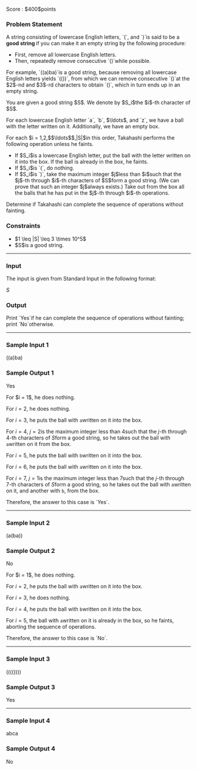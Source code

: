 
<div>

<span>

<span>

<p>
Score : $400$points
</p>

<div>

<section>

### **Problem Statement**

<p>
A string consisting of lowercase English letters, `(`, and `)`is said to be a 
<strong>
good string
</strong>
if you can make it an empty string by the following procedure:
</p>

<ul>

<li>
First, remove all lowercase English letters.
</li>

<li>
Then, repeatedly remove consecutive `()`while possible.
</li>

</ul>

<p>
For example, `((a)ba)`is a good string, because removing all lowercase English letters yields `(())`, from which we can remove consecutive `()`at the $2$-nd and $3$-rd characters to obtain `()`, which in turn ends up in an empty string.  
</p>

<p>
You are given a good string $S$.
We denote by $S_i$the $i$-th character of $S$.
</p>

<p>
For each lowercase English letter `a`, `b`, $\ldots$, and `z`, we have a ball with the letter written on it.
Additionally, we have an empty box.
</p>

<p>
For each $i = 1,2,$$\ldots$$,|S|$in this order, Takahashi performs the following operation unless he faints.
</p>

<ul>

<li>
If $S_i$is a lowercase English letter, put the ball with the letter written on it into the box.  If the ball is already in the box, he faints.  
</li>

<li>
If $S_i$is `(`, do nothing.  
</li>

<li>
If $S_i$is `)`, take the maximum integer $j$less than $i$such that the $j$-th through $i$-th characters of $S$form a good string.  (We can prove that such an integer $j$always exists.)  Take out from the box all the balls that he has put in the $j$-th through $i$-th operations.
</li>

</ul>

<p>
Determine if Takahashi can complete the sequence of operations without fainting.
</p>

</section>

</div>

<div>

<section>

### **Constraints**

<ul>

<li>
$1 \leq |S| \leq 3 \times 10^5$
</li>

<li>
$S$is a good string.
</li>

</ul>

</section>

</div>

---

<div>

<div>

<section>

### **Input**

<p>
The input is given from Standard Input in the following format:
</p>

<div>

$S$
</div>

</section>

</div>

<div>

<section>

### **Output**

<p>
Print `Yes`if he can complete the sequence of operations without fainting; print `No`otherwise.
</p>

</section>

</div>

</div>

---

<div>

<section>

### **Sample Input 1**

<div>

((a)ba)

</div>

</section>

</div>

<div>

<section>

### **Sample Output 1**

<div>

Yes

</div>

<p>
For $i = 1$, he does nothing.

For $i = 2$, he does nothing.

For $i = 3$, he puts the ball with `a`written on it into the box.

For $i = 4$, $j=2$is the maximum integer less than $4$such that the $j$-th through $4$-th characters of $S$form a good string, so he takes out the ball with `a`written on it from the box.

For $i = 5$, he puts the ball with `b`written on it into the box.

For $i = 6$, he puts the ball with `a`written on it into the box.

For $i = 7$, $j=1$is the maximum integer less than $7$such that the $j$-th through $7$-th characters of $S$form a good string, so he takes out the ball with `a`written on it, and another with `b`, from the box.
</p>

<p>
Therefore, the answer to this case is `Yes`.
</p>

</section>

</div>

---

<div>

<section>

### **Sample Input 2**

<div>

(a(ba))

</div>

</section>

</div>

<div>

<section>

### **Sample Output 2**

<div>

No

</div>

<p>
For $i = 1$, he does nothing.

For $i = 2$, he puts the ball with `a`written on it into the box.

For $i = 3$, he does nothing.

For $i = 4$, he puts the ball with `b`written on it into the box.

For $i = 5$, the ball with `a`written on it is already in the box, so he faints, aborting the sequence of operations.
</p>

<p>
Therefore, the answer to this case is `No`.
</p>

</section>

</div>

---

<div>

<section>

### **Sample Input 3**

<div>

(((())))

</div>

</section>

</div>

<div>

<section>

### **Sample Output 3**

<div>

Yes

</div>

</section>

</div>

---

<div>

<section>

### **Sample Input 4**

<div>

abca

</div>

</section>

</div>

<div>

<section>

### **Sample Output 4**

<div>

No

</div>

</section>

</div>

</span>

</span>

</div>
